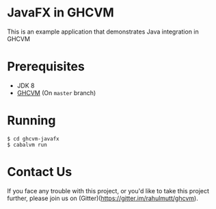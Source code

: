 # JavaFX in GHCVM

This is an example application that demonstrates Java integration in GHCVM

# Prerequisites
- JDK 8
- [GHCVM](https://github.com/rahulmutt/ghcvm) (On `master` branch)

# Running
```
$ cd ghcvm-javafx
$ cabalvm run
```

# Contact Us
If you face any trouble with this project, or you'd like to take this project further, please join us on (Gitter)(https://gitter.im/rahulmutt/ghcvm).
